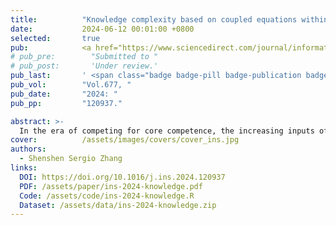 ```yaml
---
title:          "Knowledge complexity based on coupled equations within the bipartite network"
date:           2024-06-12 00:01:00 +0800
selected:       true
pub:            <a href="https://www.sciencedirect.com/journal/information-sciences" target="_blank">Information Sciences</a>
# pub_pre:        "Submitted to "
# pub_post:       'Under review.'
pub_last:       ' <span class="badge badge-pill badge-publication badge-success">1<sup>st</sup> & corr. author</span>'
pub_vol:        "Vol.677, "
pub_date:       "2024: "
pub_pp:         "120937."

abstract: >-
  In the era of competing for core competence, the increasing inputs of knowledge factors have brought the issue of “efficiency-enhancing and quality-improving” into focus; and concerns about the “quality” perspective of knowledge require mining information related to complex knowledge hidden in the economic system. In order to quantify knowledge complexity at both the national (or regional) and technological levels, this article combines the Fitness and Complexity algorithm with matrix-estimation exercises based on the framework of the bipartite network. On the basis of these measurements, this article analyzes and discusses the economic implications and evolutionary features while considering the “expiration” of patents; additionally, community detection is conducted to discuss the evolution of the “location” of complex knowledge. The results show that knowledge complexity depends on the structural similarity and specialization of patents; furthermore, the timeliness of patents may affect knowledge complexity conspicuously; moreover, the significance of the “location” of complex knowledge in the past has been downplayed over the past few decades.
cover:          /assets/images/covers/cover_ins.jpg
authors:
  - Shenshen Sergio Zhang
links:
  DOI: https://doi.org/10.1016/j.ins.2024.120937
  PDF: /assets/paper/ins-2024-knowledge.pdf
  Code: /assets/code/ins-2024-knowledge.R
  Dataset: /assets/data/ins-2024-knowledge.zip
---
```

